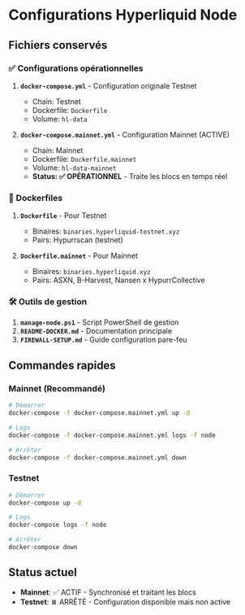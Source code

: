 # Configurations Hyperliquid Node

## Fichiers conservés

### ✅ Configurations opérationnelles

1. **`docker-compose.yml`** - Configuration originale Testnet
   - Chain: Testnet
   - Dockerfile: `Dockerfile`
   - Volume: `hl-data`

2. **`docker-compose.mainnet.yml`** - Configuration Mainnet (ACTIVE)
   - Chain: Mainnet  
   - Dockerfile: `Dockerfile.mainnet`
   - Volume: `hl-data-mainnet`
   - **Status: ✅ OPÉRATIONNEL** - Traite les blocs en temps réel

### 📁 Dockerfiles

1. **`Dockerfile`** - Pour Testnet
   - Binaires: `binaries.hyperliquid-testnet.xyz`
   - Pairs: Hypurrscan (testnet)

2. **`Dockerfile.mainnet`** - Pour Mainnet
   - Binaires: `binaries.hyperliquid.xyz`
   - Pairs: ASXN, B-Harvest, Nansen x HypurrCollective

### 🛠️ Outils de gestion

1. **`manage-node.ps1`** - Script PowerShell de gestion
2. **`README-DOCKER.md`** - Documentation principale
3. **`FIREWALL-SETUP.md`** - Guide configuration pare-feu

## Commandes rapides

### Mainnet (Recommandé)
```bash
# Démarrer
docker-compose -f docker-compose.mainnet.yml up -d

# Logs
docker-compose -f docker-compose.mainnet.yml logs -f node

# Arrêter
docker-compose -f docker-compose.mainnet.yml down
```

### Testnet
```bash
# Démarrer
docker-compose up -d

# Logs
docker-compose logs -f node

# Arrêter
docker-compose down
```

## Status actuel

- **Mainnet**: ✅ ACTIF - Synchronisé et traitant les blocs
- **Testnet**: ⏸️ ARRÊTÉ - Configuration disponible mais non active 